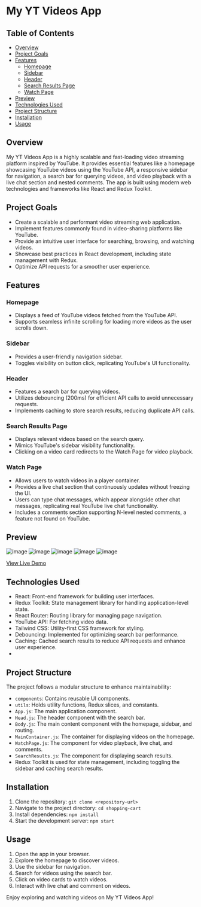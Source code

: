 # My YT Videos App

## Table of Contents
- [Overview](#overview)
- [Project Goals](#project-goals)
- [Features](#features)
  - [Homepage](#homepage)
  - [Sidebar](#sidebar)
  - [Header](#header)
  - [Search Results Page](#search-results-page)
  - [Watch Page](#watch-page)
- [Preview](#preview)
- [Technologies Used](#technologies-used)
- [Project Structure](#project-structure)
- [Installation](#installation)
- [Usage](#usage)

## Overview
My YT Videos App is a highly scalable and fast-loading video streaming platform inspired by YouTube. It provides essential features like a homepage showcasing YouTube videos using the YouTube API, a responsive sidebar for navigation, a search bar for querying videos, and video playback with a live chat section and nested comments. The app is built using modern web technologies and frameworks like React and Redux Toolkit.

## Project Goals
- Create a scalable and performant video streaming web application.
- Implement features commonly found in video-sharing platforms like YouTube.
- Provide an intuitive user interface for searching, browsing, and watching videos.
- Showcase best practices in React development, including state management with Redux.
- Optimize API requests for a smoother user experience.

## Features

### Homepage
- Displays a feed of YouTube videos fetched from the YouTube API.
- Supports seamless infinite scrolling for loading more videos as the user scrolls down.

### Sidebar
- Provides a user-friendly navigation sidebar.
- Toggles visibility on button click, replicating YouTube's UI functionality.

### Header
- Features a search bar for querying videos.
- Utilizes debouncing (200ms) for efficient API calls to avoid unnecessary requests.
- Implements caching to store search results, reducing duplicate API calls.

### Search Results Page
- Displays relevant videos based on the search query.
- Mimics YouTube's sidebar visibility functionality.
- Clicking on a video card redirects to the Watch Page for video playback.

### Watch Page
- Allows users to watch videos in a player container.
- Provides a live chat section that continuously updates without freezing the UI.
- Users can type chat messages, which appear alongside other chat messages, replicating real YouTube live chat functionality.
- Includes a comments section supporting N-level nested comments, a feature not found on YouTube.

## Preview


![image](https://github.com/yashsarode45/YouTube/assets/65209607/98dc2c4d-44c8-4eb8-b81b-bd2d58bef2b4)
![image](https://github.com/yashsarode45/YouTube/assets/65209607/6a100a03-dc70-4d36-979e-17fae4a6845f)
![image](https://github.com/yashsarode45/YouTube/assets/65209607/a34f2f82-6d7d-4493-9007-2dbf41859d55)
![image](https://github.com/yashsarode45/YouTube/assets/65209607/4e9e1376-3d35-4986-9677-43467560b503)
![image](https://github.com/yashsarode45/YouTube/assets/65209607/94abce5d-e112-4d7e-a720-506fdc434e5d)

[View Live Demo](https://youtube-yash.vercel.app/)

## Technologies Used

- React: Front-end framework for building user interfaces.
- Redux Toolkit: State management library for handling application-level state.
- React Router: Routing library for managing page navigation.
- YouTube API: For fetching video data.
- Tailwind CSS: Utility-first CSS framework for styling.
- Debouncing: Implemented for optimizing search bar performance.
- Caching: Cached search results to reduce API requests and enhance user experience.
- 
## Project Structure

The project follows a modular structure to enhance maintainability:

- `components`: Contains reusable UI components.
- `utils`: Holds utility functions, Redux slices, and constants.
- `App.js`: The main application component.
- `Head.js`: The header component with the search bar.
- `Body.js`: The main content component with the homepage, sidebar, and routing.
- `MainContainer.js`: The container for displaying videos on the homepage.
- `WatchPage.js`: The component for video playback, live chat, and comments.
- `SearchResults.js`: The component for displaying search results.
- Redux Toolkit is used for state management, including toggling the sidebar and caching search results.

## Installation

1. Clone the repository: `git clone <repository-url>`
2. Navigate to the project directory: `cd shopping-cart`
3. Install dependencies: `npm install`
4. Start the development server: `npm start`


## Usage

1. Open the app in your browser.
2. Explore the homepage to discover videos.
3. Use the sidebar for navigation.
4. Search for videos using the search bar.
5. Click on video cards to watch videos.
6. Interact with live chat and comment on videos.



Enjoy exploring and watching videos on My YT Videos App!
